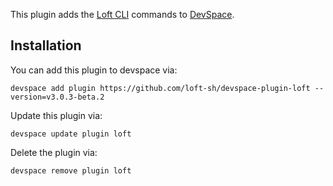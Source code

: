 This plugin adds the [Loft CLI](https://github.com/loft-sh/loft) commands to [DevSpace](https://github.com/loft-sh/devspace). 

## Installation

You can add this plugin to devspace via:
```
devspace add plugin https://github.com/loft-sh/devspace-plugin-loft --version=v3.0.3-beta.2
```

Update this plugin via:
```
devspace update plugin loft
```

Delete the plugin via:
```
devspace remove plugin loft
```
